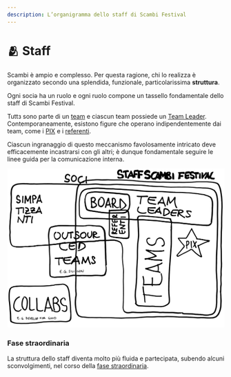```yaml
---
description: L’organigramma dello staff di Scambi Festival
---
```


# 🫂 Staff

Scambi è ampio e complesso. Per questa ragione, chi lo realizza è organizzato secondo una splendida, funzionale, particolarissima **struttura**.

Ogni sociə ha un ruolo e ogni ruolo compone un tassello fondamentale dello staff di Scambi Festival.

Tuttз sono parte di un [team](teams.md) e ciascun team possiede un [Team Leader](team-leaders.md). Contemporaneamente, esistono figure che operano indipendentemente dai team, come i [PIX](pix.md) e i [referenti](referente.md).

Ciascun ingranaggio di questo meccanismo favolosamente intricato deve efficacemente incastrarsi con gli altri; è dunque fondamentale seguire le linee guida per la comunicazione interna.

![](../.gitbook/assets/scambi-staff.svg)

### Fase straordinaria

La struttura dello staff diventa molto più fluida e partecipata, subendo alcuni sconvolgimenti, nel corso della [fase straordinaria](../workflow/fase-straordinaria.md).
